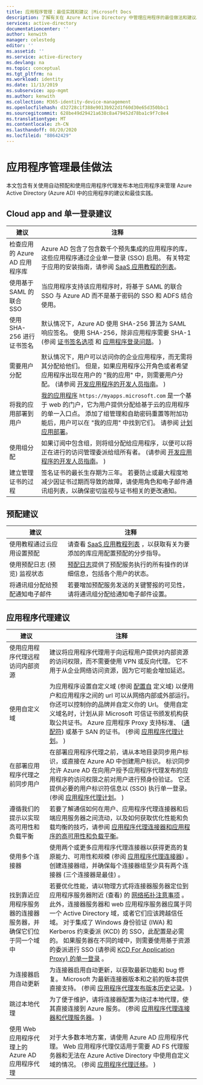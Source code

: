 ```yaml
---
title: 应用程序管理：最佳实践和建议 |Microsoft Docs
description: 了解有关在 Azure Active Directory 中管理应用程序的最佳做法和建议。 了解如何使用自动预配并使用应用程序代理发布本地应用。
services: active-directory
documentationcenter: ''
author: kenwith
manager: celestedg
editor: ''
ms.assetid: ''
ms.service: active-directory
ms.devlang: na
ms.topic: conceptual
ms.tgt_pltfrm: na
ms.workload: identity
ms.date: 11/13/2019
ms.subservice: app-mgmt
ms.author: kenwith
ms.collection: M365-identity-device-management
ms.openlocfilehash: d32728c1f388e9013b922d1f60d30e65d350bbc1
ms.sourcegitcommit: 628be49d29421a638c8a479452d78ba1c9f7c8e4
ms.translationtype: MT
ms.contentlocale: zh-CN
ms.lasthandoff: 08/20/2020
ms.locfileid: "88642429"
---
```

# <a name="application-management-best-practices"></a>应用程序管理最佳做法

本文包含有关使用自动预配和使用应用程序代理发布本地应用程序来管理 Azure Active Directory (Azure AD) 中的应用程序的建议和最佳实践。

## <a name="cloud-app-and-single-sign-on-recommendations"></a>Cloud app and 单一登录建议
| 建议 | 注释 |
| --- | --- |
| 检查应用的 Azure AD 应用程序库  | Azure AD 包含了包含数千个预先集成的应用程序的库，这些应用程序通过企业单一登录 (SSO) 启用。 有关特定于应用的安装指南，请参阅 [SaaS 应用教程的列表](https://azure.microsoft.com/documentation/articles/active-directory-saas-tutorial-list/)。  | 
| 使用基于 SAML 的联合 SSO  | 当应用程序支持该应用程序时，将基于 SAML 的联合 SSO 与 Azure AD 而不是基于密码的 SSO 和 ADFS 结合使用。  | 
| 使用 SHA-256 进行证书签名  | 默认情况下，Azure AD 使用 SHA-256 算法为 SAML 响应签名。 使用 SHA-256，除非应用程序需要 SHA-1 (参阅 [证书签名选项](certificate-signing-options.md) 和 [应用程序登录问题](application-sign-in-problem-application-error.md)。 )   | 
| 需要用户分配  | 默认情况下，用户可以访问你的企业应用程序，而无需将其分配给他们。 但是，如果应用程序公开角色或者希望应用程序出现在用户的 "我的应用" 中，则需要用户分配。  (请参阅 [开发应用程序的开发人员指南](developer-guidance-for-integrating-applications.md)。 )   | 
| 将我的应用部署到用户 | [我的应用程序](end-user-experiences.md) `https://myapps.microsoft.com` 是一个基于 web 的门户，它为用户提供分配给基于云的应用程序的单一入口点。 添加了组管理和自助密码重置等附加功能后，用户可以在 "我的应用" 中找到它们。 请参阅 [计划应用部署](access-panel-deployment-plan.md)。
| 使用组分配  | 如果订阅中包含组，则将组分配给应用程序，以便可以将正在进行的访问管理委派给组所有者。  (请参阅 [开发应用程序的开发人员指南](developer-guidance-for-integrating-applications.md)。 )    | 
| 建立管理证书的过程 | 签名证书的最长生存期为三年。 若要防止或最大程度地减少因证书过期而导致的故障，请使用角色和电子邮件通讯组列表，以确保密切监视与证书相关的更改通知。 |

## <a name="provisioning-recommendations"></a>预配建议
| 建议 | 注释 |
| --- | --- |
| 使用教程通过云应用设置预配 | 请查看 [SaaS 应用教程列表](https://azure.microsoft.com/documentation/articles/active-directory-saas-tutorial-list/) ，以获取有关为要添加的库应用配置预配的分步指导。 |
| 使用预配日志 (预览) 监视状态 | [预配日志](../reports-monitoring/concept-provisioning-logs.md?context=azure/active-directory/manage-apps/context/manage-apps-context)提供了预配服务执行的所有操作的详细信息，包括各个用户的状态。 |
| 将通讯组分配给预配通知电子邮件 | 若要增加预配服务发送的关键警报的可见性，请将通讯组分配给通知电子邮件设置。 |


## <a name="application-proxy-recommendations"></a>应用程序代理建议
| 建议 | 注释 |
| --- | --- |
| 使用应用程序代理远程访问内部资源 | 建议将应用程序代理用于向远程用户提供对内部资源的访问权限，而不需要使用 VPN 或反向代理。 它不用于从企业网络访问资源，因为它可能会增加延迟。
| 使用自定义域 | 为应用程序设置自定义域 (参阅 [配置自](application-proxy-configure-custom-domain.md) 定义域) 以便用户和应用程序之间的 url 可以从网络内部或外部运行。 你还可以控制你的品牌并自定义你的 Url。  使用自定义域名时，计划从非 Microsoft 可信证书颁发机构获取公共证书。 Azure 应用程序 Proxy 支持标准、 ([通配符](application-proxy-wildcard.md)) 或基于 SAN 的证书。  (参阅 [应用程序代理计划](application-proxy-deployment-plan.md)。 )  |
| 在部署应用程序代理之前同步用户 | 在部署应用程序代理之前，请从本地目录同步用户标识，或直接在 Azure AD 中创建用户标识。 标识同步允许 Azure AD 在向用户授予应用程序代理发布的应用程序的访问权限之前对用户进行预身份验证。 它还提供必要的用户标识符信息以 (SSO) 执行单一登录。  (参阅 [应用程序代理计划](application-proxy-deployment-plan.md)。 )  |
| 遵循我们的提示以实现高可用性和负载平衡 | 若要了解通信如何在用户、应用程序代理连接器和后端应用服务器之间流动，以及如何获取优化性能和负载均衡的技巧，请参阅 [应用程序代理连接器和应用程序的高可用性和负载平衡](application-proxy-high-availability-load-balancing.md)。 |
| 使用多个连接器 | 使用两个或更多应用程序代理连接器以获得更高的复原能力、可用性和规模 (参阅 [应用程序代理连接器](application-proxy-connectors.md)) 。 创建连接器组，并确保每个连接器组至少具有两个连接器 (三个连接器是最佳) 。 |
| 找到靠近应用程序服务器的连接器服务器，并确保它们位于同一个域中 | 若要优化性能，请以物理方式将连接器服务器定位到应用程序服务器附近 (查看) 的 [网络拓扑注意事项](application-proxy-network-topology.md) 。 此外，连接器服务器和 web 应用程序服务器应属于同一个 Active Directory 域，或者它们应该跨越信任域。 对于集成了 Windows 身份验证 (IWA) 和 Kerberos 约束委派 (KCD) 的 SSO，此配置是必需的。 如果服务器在不同的域中，则需要使用基于资源的委派进行 SSO (请参阅 [KCD For Application Proxy) 的单一登录](application-proxy-configure-single-sign-on-with-kcd.md) 。 |
| 为连接器启用自动更新 | 为连接器启用自动更新，以获取最新功能和 bug 修复。 Microsoft 为最新连接器版本和之前的版本提供直接支持。  (参阅 [应用程序代理发布版本历史记录](application-proxy-release-version-history.md)。 )  |
| 跳过本地代理 | 为了便于维护，请将连接器配置为绕过本地代理，使其直接连接到 Azure 服务。  (参阅 [应用程序代理连接器和代理服务器](application-proxy-configure-connectors-with-proxy-servers.md)。 )  |
| 使用 Web 应用程序代理上的 Azure AD 应用程序代理 | 对于大多数本地方案，请使用 Azure AD 应用程序代理。 Web 应用程序代理仅适用于需要 AD FS 代理服务器和无法在 Azure Active Directory 中使用自定义域的情况。  (参阅 [应用程序代理迁移](application-proxy-migration.md)。 )  |
